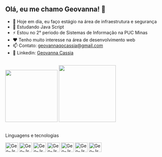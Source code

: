 ## Olá, eu me chamo Geovanna! 👋

- 🔭 Hoje em dia, eu faço estágio na área de infraestrutura e segurança
- 🌱 Estudando Java Script
- ⚡ Estou no 2° periodo de Sistemas de Informação na PUC Minas
- ❤️ Tenho muito interesse na área de desenvolvimento web
- 📫 Contato: geovannaqocassia@gmail.com
- 📱 Linkedin: <a href="https://www.linkedin.com/in/geovanna-cassia-1636612a4/">Geovanna Cassia</a>
<br>
<div>
  <a href="https://github.com/GeovannaCassia"></a>
  <img height="165px" src="https://github-readme-stats.vercel.app/api?username=GeovannaCassia&show_icons=true&theme=tokyonight">
  <img height="180px" src="https://github-readme-stats.vercel.app/api/top-langs/?username=GeovannaCassia&layout=compact&theme=tokyonight">
</div>
<br>
<p>Linguagens e tecnologias</p>
<div>
  <img align="center" alt="Geo-Js" height="30" width="40" src="https://cdn.jsdelivr.net/gh/devicons/devicon@latest/icons/html5/html5-original-wordmark.svg">
  <img align="center" alt="Geo-Js" height="30" width="40" src="https://cdn.jsdelivr.net/gh/devicons/devicon@latest/icons/css3/css3-original-wordmark.svg">
  <img align="center" alt="Geo-Js" height="30" width="40" src="https://cdn.jsdelivr.net/gh/devicons/devicon@latest/icons/bootstrap/bootstrap-original.svg">
  <img align="center" alt="Geo-Js" height="30" width="40" src="https://cdn.jsdelivr.net/gh/devicons/devicon@latest/icons/javascript/javascript-original.svg">
  <img align="center" alt="Geo-Js" height="30" width="40" src="https://cdn.jsdelivr.net/gh/devicons/devicon@latest/icons/csharp/csharp-original.svg">
  <img align="center" alt="Geo-Js" height="30" width="40" src="https://cdn.jsdelivr.net/gh/devicons/devicon@latest/icons/cplusplus/cplusplus-original.svg">
  <img align="center" alt="Geo-Js" height="30" width="40" src="https://cdn.jsdelivr.net/gh/devicons/devicon@latest/icons/c/c-original.svg">
  
</div>


